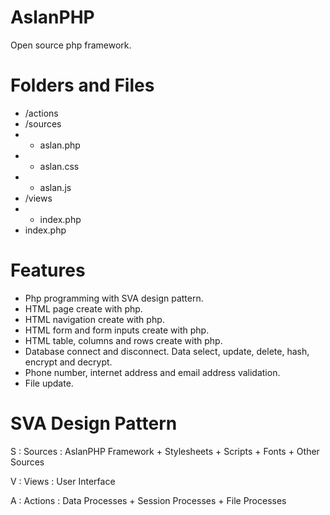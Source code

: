 # AslanPHP
Open source php framework.

# Folders and Files
- /actions
- /sources
- - aslan.php
- - aslan.css
- - aslan.js
- /views
- - index.php
- index.php

# Features
<ul>
  <li>Php programming with SVA design pattern.</li>
  <li>HTML page create with php.</li>
  <li>HTML navigation create with php.</li>
  <li>HTML form and form inputs create with php.</li>
  <li>HTML table, columns and rows create with php.</li>
  <li>Database connect and disconnect. Data select, update, delete, hash, encrypt and decrypt.</li>
  <li>Phone number, internet address and email address validation.</li>
  <li>File update.</li>
</ul>

# SVA Design Pattern
<p>S : Sources : AslanPHP Framework + Stylesheets + Scripts + Fonts + Other Sources</p>
<p>V : Views : User Interface</p>
<p>A : Actions : Data Processes + Session Processes + File Processes</p>

